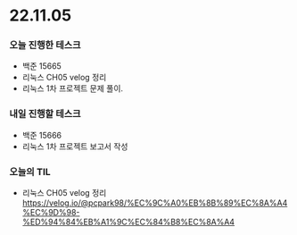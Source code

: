 # 22.11.05

### 오늘 진행한 테스크

- 백준 15665
- 리눅스 CH05 velog 정리
- 리눅스 1차 프로젝트 문제 풀이.

### 내일 진행할 테스크

- 백준 15666
- 리눅스 1차 프로젝트 보고서 작성

### 오늘의 TIL

- 리눅스 CH05 velog 정리
  https://velog.io/@pcpark98/%EC%9C%A0%EB%8B%89%EC%8A%A4%EC%9D%98-%ED%94%84%EB%A1%9C%EC%84%B8%EC%8A%A4
